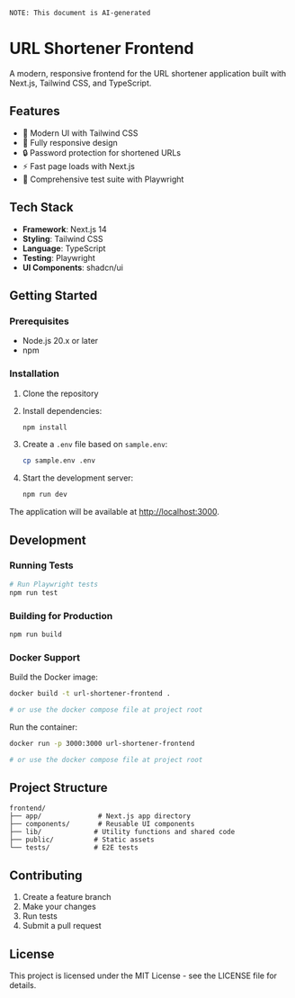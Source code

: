 `NOTE: This document is AI-generated`

# URL Shortener Frontend

A modern, responsive frontend for the URL shortener application built with Next.js, Tailwind CSS, and TypeScript.

## Features

- 🎨 Modern UI with Tailwind CSS
- 📱 Fully responsive design
- 🔒 Password protection for shortened URLs
- ⚡ Fast page loads with Next.js
- 🧪 Comprehensive test suite with Playwright

## Tech Stack

- **Framework**: Next.js 14
- **Styling**: Tailwind CSS
- **Language**: TypeScript
- **Testing**: Playwright
- **UI Components**: shadcn/ui

## Getting Started

### Prerequisites

- Node.js 20.x or later
- npm

### Installation

1. Clone the repository
2. Install dependencies:
   ```bash
   npm install
   ```

3. Create a `.env` file based on `sample.env`:
   ```bash
   cp sample.env .env
   ```

4. Start the development server:
   ```bash
   npm run dev
   ```

The application will be available at [http://localhost:3000](http://localhost:3000).

## Development

### Running Tests

```bash
# Run Playwright tests
npm run test
```

### Building for Production

```bash
npm run build
```

### Docker Support

Build the Docker image:
```bash
docker build -t url-shortener-frontend .

# or use the docker compose file at project root
```

Run the container:
```bash
docker run -p 3000:3000 url-shortener-frontend

# or use the docker compose file at project root
```

## Project Structure

```
frontend/
├── app/              # Next.js app directory
├── components/       # Reusable UI components
├── lib/             # Utility functions and shared code
├── public/          # Static assets
└── tests/           # E2E tests
```

## Contributing

1. Create a feature branch
2. Make your changes
3. Run tests
4. Submit a pull request

## License

This project is licensed under the MIT License - see the LICENSE file for details.
